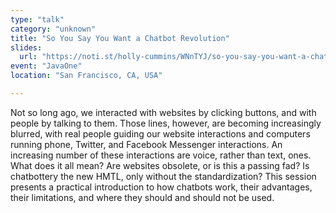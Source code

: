 ```yaml
---
type: "talk"
category: "unknown"
title: "So You Say You Want a Chatbot Revolution"
slides:
  url: "https://noti.st/holly-cummins/WNnTYJ/so-you-say-you-want-a-chatbot-revolution"
event: "JavaOne"
location: "San Francisco, CA, USA"

---
```

Not so long ago, we interacted with websites by clicking buttons, and with people by talking to them. Those lines, however, are becoming increasingly blurred, with real people guiding our website interactions and computers running phone, Twitter, and Facebook Messenger interactions. An increasing number of these interactions are voice, rather than text, ones. What does it all mean? Are websites obsolete, or is this a passing fad? Is chatbottery the new HMTL, only without the standardization? This session presents a practical introduction to how chatbots work, their advantages, their limitations, and where they should and should not be used.